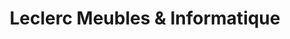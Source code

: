 ---
title: "Leclerc Meubles & Informatique"
url: /brignoles/leclerc-meubles-et-informatique/
shop: lit
---